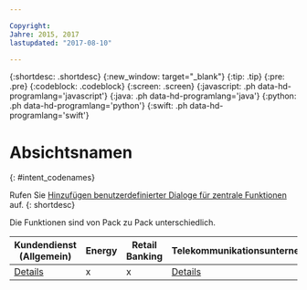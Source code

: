 ```yaml
---

Copyright:
Jahre: 2015, 2017
lastupdated: "2017-08-10"

---
```


{:shortdesc: .shortdesc}
{:new_window: target="_blank"}
{:tip: .tip}
{:pre: .pre}
{:codeblock: .codeblock}
{:screen: .screen}
{:javascript: .ph data-hd-programlang='javascript'}
{:java: .ph data-hd-programlang='java'}
{:python: .ph data-hd-programlang='python'}
{:swift: .ph data-hd-programlang='swift'}

# Absichtsnamen
{: #intent_codenames}

Rufen Sie [Hinzufügen benutzerdefinierter Dialoge für zentrale Funktionen](add-custom-dialog.html) auf.
{: shortdesc}

Die Funktionen sind von Pack zu Pack unterschiedlich.

| Kundendienst (Allgemein) | Energy  | Retail Banking | Telekommunikationsunternehmen   |
|--------------------------|---------|----------------|---------------------------------|
| [Details](intent_codenames_general.html) | x | x | [Details](intent_codenames_telco.html) |
